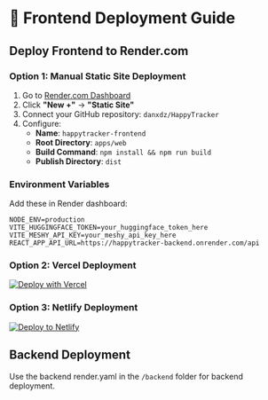 # 🚀 Frontend Deployment Guide

## Deploy Frontend to Render.com

### Option 1: Manual Static Site Deployment
1. Go to [Render.com Dashboard](https://dashboard.render.com)
2. Click **"New +"** → **"Static Site"**
3. Connect your GitHub repository: `danxdz/HappyTracker`
4. Configure:
   - **Name**: `happytracker-frontend`
   - **Root Directory**: `apps/web`
   - **Build Command**: `npm install && npm run build`
   - **Publish Directory**: `dist`

### Environment Variables
Add these in Render dashboard:
```
NODE_ENV=production
VITE_HUGGINGFACE_TOKEN=your_huggingface_token_here
VITE_MESHY_API_KEY=your_meshy_api_key_here
REACT_APP_API_URL=https://happytracker-backend.onrender.com/api
```

### Option 2: Vercel Deployment
[![Deploy with Vercel](https://vercel.com/button)](https://vercel.com/new/clone?repository-url=https://github.com/danxdz/HappyTracker&root-directory=apps/web)

### Option 3: Netlify Deployment
[![Deploy to Netlify](https://www.netlify.com/img/deploy/button.svg)](https://app.netlify.com/start/deploy?repository=https://github.com/danxdz/HappyTracker&base=apps/web)

## Backend Deployment
Use the backend render.yaml in the `/backend` folder for backend deployment.